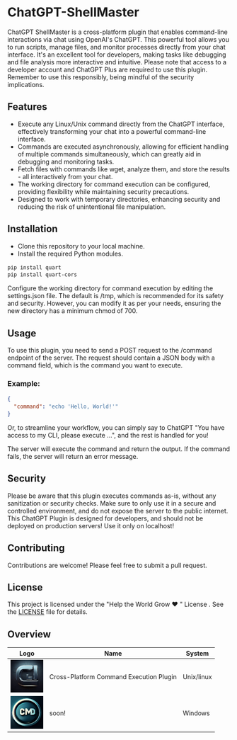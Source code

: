 # ChatGPT-ShellMaster
ChatGPT ShellMaster is a cross-platform plugin that enables command-line interactions via chat using OpenAI's ChatGPT. This powerful tool allows you to run scripts, manage files, and monitor processes directly from your chat interface. It's an excellent tool for developers, making tasks like debugging and file analysis more interactive and intuitive. Please note that access to a developer account and ChatGPT Plus are required to use this plugin. Remember to use this responsibly, being mindful of the security implications.

## Features
- Execute any Linux/Unix command directly from the ChatGPT interface, effectively transforming your chat into a powerful command-line interface.
- Commands are executed asynchronously, allowing for efficient handling of multiple commands simultaneously, which can greatly aid in debugging and monitoring tasks.
- Fetch files with commands like wget, analyze them, and store the results - all interactively from your chat.
- The working directory for command execution can be configured, providing flexibility while maintaining security precautions.
- Designed to work with temporary directories, enhancing security and reducing the risk of unintentional file manipulation.
## Installation
- Clone this repository to your local machine.
- Install the required Python modules.

```bash
pip install quart
pip install quart-cors
````
Configure the working directory for command execution by editing the settings.json file. The default is /tmp, which is recommended for its safety and security. However, you can modify it as per your needs, ensuring the new directory has a minimum chmod of 700.

## Usage
To use this plugin, you need to send a POST request to the /command endpoint of the server. The request should contain a JSON body with a command field, which is the command you want to execute.

### Example:

```json
{
  "command": "echo 'Hello, World!'"
}
```

Or, to streamline your workflow, you can simply say to ChatGPT "You have access to my CLI, please execute ...", and the rest is handled for you!

The server will execute the command and return the output. If the command fails, the server will return an error message.

## Security
Please be aware that this plugin executes commands as-is, without any sanitization or security checks. Make sure to only use it in a secure and controlled environment, and do not expose the server to the public internet. This ChatGPT Plugin is designed for developers, and should not be deployed on production servers! Use it only on localhost!

## Contributing
Contributions are welcome! Please feel free to submit a pull request.

## License
This project is licensed under the "Help the World Grow ❤️ " License . See the [LICENSE](LICENSE) file for details.

## Overview
Logo | Name | System
-- | -- | --
![Logo Cross-Platform Command Execution Plugin](logo.png) |  Cross-Platform Command Execution Plugin | Unix/linux
![Logo Cross-Platform Command Execution Plugin](logo-cmd.png) | soon! | Windows
